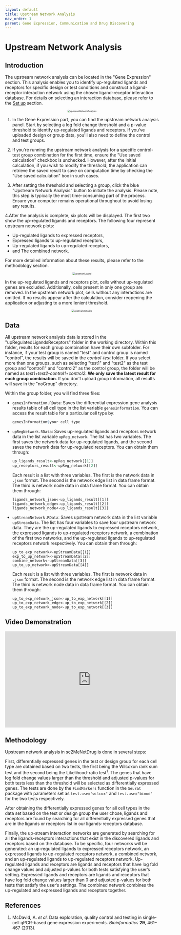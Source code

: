 ```yaml
---
layout: default
title: Upstream Network Analysis
nav_order: 1
parent: Gene Expression, Communication and Drug Discovering
---
```


# Upstream Network Analysis

## Introduction

The upstream network analysis can be located in the "Gene Expression" section. This analysis enables you to identify up-regulated ligands and receptors for specific design or test conditions and construct a ligand-receptor interaction network using the chosen ligand-receptor interaction database. For details on selecting an interaction database, please refer to the [Set up](setup) section.

<p align="center"><img src="pic/upstreamNetworkAnalysis.png" alt="upstreamNetworkAnalysis" style="zoom:50%;" /></p>

1. In the Gene Expression part, you can find the upstream network analysis panel. Start by selecting a log fold change threshold and a p-value threshold to identify up-regulated ligands and receptors. If you've uploaded design or group data, you'll also need to define the control and test groups.

2. If you're running the upstream network analysis for a specific control-test group combination for the first time, ensure the "Use saved calculation" checkbox is unchecked. However, after the initial calculation, if you wish to modify the threshold, the application can retrieve the saved result to save on computation time by checking the "Use saved calculation" box in such cases.

3. After setting the threshold and selecting a group, click the blue "Upstream Network Analysis" button to initiate the analysis. Please note, this step is typically the most time-consuming part of the process. Ensure your computer remains operational throughout to avoid losing any results.

4.After the analysis is complete, six plots will be displayed. The first two show the up-regulated ligands and receptors. The following four represent upstream network plots:
  * Up-regulated ligands to expressed receptors, 
  * Expressed ligands to up-regulated receptors, 
  * Up-regulated ligands to up-regulated receptors, 
  * and The combined network.

  For more detailed information about these results, please refer to the methodology section.

  <p align="center"><img src="pic/upstreamLigand.png" alt="upstreamLigand" style="zoom:50%;" /></p>

  In the up-regulated ligands and receptors plot, cells without up-regulated genes are excluded. Additionally, cells present in only one group are removed. In the upstream network plot, cells without any interactions are omitted. If no results appear after the calculation, consider reopening the application or adjusting to a more lenient threshold.

  <p align="center"><img src="pic/upstreamNetwork.png" alt="upstreamNetwork" style="zoom:50%;" /></p>


## Data

All upstream network analysis data is stored in the "upRegulatedLigandsReceptors" folder in the working directory. Within this folder, results for each group combination have their own subfolder. For instance, if your test group is named "test" and control group is named "control", the results will be saved in the *control-test* folder. If you select more than one groups, such as selecting "test1" and "test2" as the test group and "control1" and "control2" as the control group, the folder will be named as *test1+test2-control1+control2*.  **We only save the latest result for each group combination**. If you don't upload group information, all results will save in the "noGroup" directory.

Within the group folder, you will find three files:
* `genesInformation.RData`: Saves the differential expression gene analysis results table of all cell type in the list variable `genesInformation`. You can access the result table for a particular cell type by:
  ```R
  genesInformation$your_cell_type
  ```

* `upRegNetwork.RData`: Saves up-regulated ligands and receptors network data in the list variable  `upReg_network`. The list has two variables. The first saves the network data for up-regulated ligands, and the second saves the network data for up-regulated receptors. You can obtain them through:

  ```R
  up_ligands_result<-upReg_network[[1]]
  up_receptors_result<-upReg_network[[2]]
  ```

  Each result is a list with three variables. The first is the network data in `.json` format. The second is the network edge list in data frame format. The third is network node data in data frame format. You can obtain them through:

  ```
  ligands_network_json<-up_ligands_result[[1]]
  ligands_network_edge<-up_ligands_result[[2]]
  ligands_network_node<-up_ligands_result[[3]]
  ```

* `upStreamNetwork.RData`:  Saves upstream network data in the list variable `upStreamData`. The list has four variables to save four upstream network data. They are the up-regulated ligands to expressed receptors network, the expressed ligands to up-regulated receptors network, a combination of the first two networks, and the up-regulated ligands to up-regulated receptors network respectively. You can obtain them through:

  ```
  up_to_exp_network<-upStreamData[[1]]
  exp_to_up_network<-upStreamData[[2]]
  combine_network<-upStreamData[[3]]
  up_to_up_network<-upStreamData[[4]]
  ```

  Each result is a list with three variables. The first is network data in `.json` format. The second is the network edge list in data frame format. The third is network node data in data frame format. You can obtain them through:

  ```
  up_to_exp_network_json<-up_to_exp_network[[1]]
  up_to_exp_network_edge<-up_to_exp_network[[2]]
  up_to_exp_network_node<-up_to_exp_network[[3]]
  ```


## Video Demonstration

<iframe width="560" height="315" src="https://www.youtube.com/embed/UoPLr3Ubad8" frameborder="0" allow="accelerometer; autoplay; clipboard-write; encrypted-media; gyroscope; picture-in-picture" allowfullscreen></iframe>



## Methodology

Upstream network analysis in sc2MeNetDrug is done in several steps: 

First, differentially expressed genes in the test or design group for each cell type are obtained based on two tests, the first being the Wilcoxon rank sum test and the second being the Likelihood-ratio test<sup>1</sup>. The genes that have log fold change values larger than the threshold and adjusted p-values for both tests less than the threshold will be selected as differentially expressed genes. The tests are done by the `FindMarkers` function in the `Seurat` package with parameters set as `test.use="wilcox"` and `test.use="bimod"` for the two tests respectively.

After obtaining the differentially expressed genes for all cell types in the data set based on the test or design group the user chose, ligands and receptors are found by searching for all differentially expressed genes that are in the ligands or receptors list in our ligands-receptors database. 

Finally, the up-stream interaction networks are generated by searching for all the ligands-receptors interactions that exist in the discovered ligands and receptors based on the database. To be specific, four networks will be generated: an up-regulated ligands to expressed receptors network, an expressed ligands to up-regulated receptors network, a combined network, and an up-regulated ligands to up-regulated receptors network. Up-regulated ligands and receptors are ligands and receptors that have log fold change values and adjusted p-values for both tests satisfying the user’s setting. Expressed ligands and receptors are ligands and receptors that have log fold change values larger than 0 and adjusted p-values for both tests that satisfy the user’s settings. The combined network combines the up-regulated and expressed ligands and receptors together. 

## References

1. McDavid, A. *et al.* Data exploration, quality control and testing in single-cell qPCR-based gene expression experiments. *Bioinformatics* **29**, 461–467 (2013).
